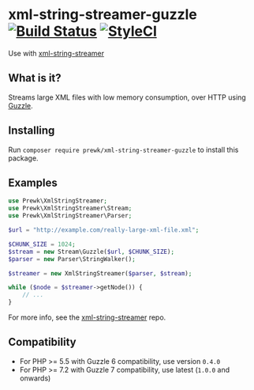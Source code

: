 xml-string-streamer-guzzle [![Build Status](https://travis-ci.org/prewk/xml-string-streamer-guzzle.svg?branch=master)](https://travis-ci.org/prewk/xml-string-streamer-guzzle) [![StyleCI](https://github.styleci.io/repos/19353197/shield?branch=master)](https://github.styleci.io/repos/19353197?branch=master)
==========================

Use with [xml-string-streamer](https://github.com/prewk/xml-string-streamer)

What is it?
-----------

Streams large XML files with low memory consumption, over HTTP using [Guzzle](http://guzzlephp.org).

Installing
----------

Run `composer require prewk/xml-string-streamer-guzzle` to install this package.

Examples
--------

````php
use Prewk\XmlStringStreamer;
use Prewk\XmlStringStreamer\Stream;
use Prewk\XmlStringStreamer\Parser;

$url = "http://example.com/really-large-xml-file.xml";

$CHUNK_SIZE = 1024;
$stream = new Stream\Guzzle($url, $CHUNK_SIZE);
$parser = new Parser\StringWalker();

$streamer = new XmlStringStreamer($parser, $stream);

while ($node = $streamer->getNode()) {
	// ...
}
````

For more info, see the [xml-string-streamer](https://github.com/prewk/xml-string-streamer) repo.

Compatibility
-------------

* For PHP >= 5.5 with Guzzle 6 compatibility, use version `0.4.0`
* For PHP >= 7.2 with Guzzle 7 compatibility, use latest (`1.0.0` and onwards)

